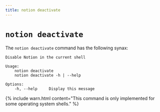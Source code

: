 ```yaml
---
title: notion deactivate
---
```


# `notion deactivate`

The `notion deactivate` command has the following synax:

```
Disable Notion in the current shell

Usage:
    notion deactivate
    notion deactivate -h | --help

Options:
    -h, --help     Display this message
```

{% include warn.html content="This command is only implemented for some operating system shells." %}
